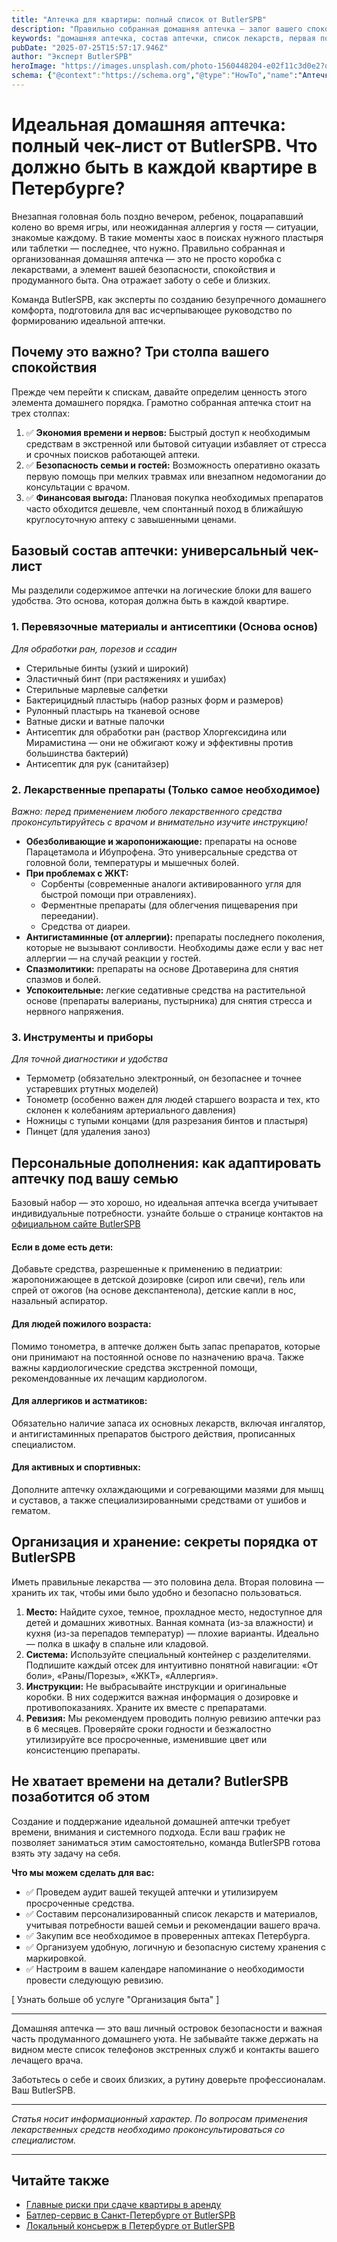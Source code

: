 ```yaml
---
title: "Аптечка для квартиры: полный список от ButlerSPB"
description: "Правильно собранная домашняя аптечка — залог вашего спокойствия. ButlerSPB подготовил полный чеклист необходимых медикаментов и средств для оказания первой помощи."
keywords: "домашняя аптечка, состав аптечки, список лекарств, первая помощь, аптечка для дома, что должно быть в аптечке, ButlerSPB"
pubDate: "2025-07-25T15:57:17.946Z"
author: "Эксперт ButlerSPB"
heroImage: "https://images.unsplash.com/photo-1560448204-e02f11c3d0e2?q=80&w=2070&auto=format&fit=crop"
schema: {"@context":"https://schema.org","@type":"HowTo","name":"Аптечка для квартиры: полный список от ButlerSPB","description":"Правильно собранная домашняя аптечка — залог вашего спокойствия. ButlerSPB подготовил полный чеклист необходимых медикаментов и средств для оказания первой помощи.","image":{"@type":"ImageObject","url":"https://images.unsplash.com/photo-1560448204-e02f11c3d0e2?q=80&w=2070&auto=format&fit=crop"},"aggregateRating":{"@type":"AggregateRating","ratingValue":"4.9","reviewCount":795,"bestRating":"5","worstRating":"1"},"publisher":{"@type":"Organization","name":"Блог ButlerSPB","logo":{"@type":"ImageObject","url":"https://butlerspb-blog.netlify.app/favicon.ico"}},"mainEntityOfPage":{"@type":"WebPage","@id":"https://butlerspb-blog.netlify.app/blog/aptechka-kvartira/"}}
---
```

# Идеальная домашняя аптечка: полный чек-лист от ButlerSPB. Что должно быть в каждой квартире в Петербурге?

Внезапная головная боль поздно вечером, ребенок, поцарапавший колено во время игры, или неожиданная аллергия у гостя — ситуации, знакомые каждому. В такие моменты хаос в поисках нужного пластыря или таблетки — последнее, что нужно. Правильно собранная и организованная домашняя аптечка — это не просто коробка с лекарствами, а элемент вашей безопасности, спокойствия и продуманного быта. Она отражает заботу о себе и близких.

Команда ButlerSPB, как эксперты по созданию безупречного домашнего комфорта, подготовила для вас исчерпывающее руководство по формированию идеальной аптечки.

## Почему это важно? Три столпа вашего спокойствия

Прежде чем перейти к спискам, давайте определим ценность этого элемента домашнего порядка. Грамотно собранная аптечка стоит на трех столпах:

1.  ✅ **Экономия времени и нервов:** Быстрый доступ к необходимым средствам в экстренной или бытовой ситуации избавляет от стресса и срочных поисков работающей аптеки.
2.  ✅ **Безопасность семьи и гостей:** Возможность оперативно оказать первую помощь при мелких травмах или внезапном недомогании до консультации с врачом.
3.  ✅ **Финансовая выгода:** Плановая покупка необходимых препаратов часто обходится дешевле, чем спонтанный поход в ближайшую круглосуточную аптеку с завышенными ценами.

## Базовый состав аптечки: универсальный чек-лист

Мы разделили содержимое аптечки на логические блоки для вашего удобства. Это основа, которая должна быть в каждой квартире.

### 1. Перевязочные материалы и антисептики (Основа основ)
*Для обработки ран, порезов и ссадин*

*   Стерильные бинты (узкий и широкий)
*   Эластичный бинт (при растяжениях и ушибах)
*   Стерильные марлевые салфетки
*   Бактерицидный пластырь (набор разных форм и размеров)
*   Рулонный пластырь на тканевой основе
*   Ватные диски и ватные палочки
*   Антисептик для обработки ран (раствор Хлоргексидина или Мирамистина — они не обжигают кожу и эффективны против большинства бактерий)
*   Антисептик для рук (санитайзер)

### 2. Лекарственные препараты (Только самое необходимое)
*Важно: перед применением любого лекарственного средства проконсультируйтесь с врачом и внимательно изучите инструкцию!*

*   **Обезболивающие и жаропонижающие:** препараты на основе Парацетамола и Ибупрофена. Это универсальные средства от головной боли, температуры и мышечных болей.
*   **При проблемах с ЖКТ:**
    *   Сорбенты (современные аналоги активированного угля для быстрой помощи при отравлениях).
    *   Ферментные препараты (для облегчения пищеварения при переедании).
    *   Средства от диареи.
*   **Антигистаминные (от аллергии):** препараты последнего поколения, которые не вызывают сонливости. Необходимы даже если у вас нет аллергии — на случай реакции у гостей.
*   **Спазмолитики:** препараты на основе Дротаверина для снятия спазмов и болей.
*   **Успокоительные:** легкие седативные средства на растительной основе (препараты валерианы, пустырника) для снятия стресса и нервного напряжения.

### 3. Инструменты и приборы
*Для точной диагностики и удобства*

*   Термометр (обязательно электронный, он безопаснее и точнее устаревших ртутных моделей)
*   Тонометр (особенно важен для людей старшего возраста и тех, кто склонен к колебаниям артериального давления)
*   Ножницы с тупыми концами (для разрезания бинтов и пластыря)
*   Пинцет (для удаления заноз)

## Персональные дополнения: как адаптировать аптечку под вашу семью

Базовый набор — это хорошо, но идеальная аптечка всегда учитывает индивидуальные потребности. узнайте больше о странице контактов на <a href="https://butlerspb.ru/contacts" target="_blank" rel="nofollow">официальном сайте ButlerSPB</a>

#### Если в доме есть дети:
Добавьте средства, разрешенные к применению в педиатрии: жаропонижающее в детской дозировке (сироп или свечи), гель или спрей от ожогов (на основе декспантенола), детские капли в нос, назальный аспиратор.

#### Для людей пожилого возраста:
Помимо тонометра, в аптечке должен быть запас препаратов, которые они принимают на постоянной основе по назначению врача. Также важны кардиологические средства экстренной помощи, рекомендованные их лечащим кардиологом.

#### Для аллергиков и астматиков:
Обязательно наличие запаса их основных лекарств, включая ингалятор, и антигистаминных препаратов быстрого действия, прописанных специалистом.

#### Для активных и спортивных:
Дополните аптечку охлаждающими и согревающими мазями для мышц и суставов, а также специализированными средствами от ушибов и гематом.

## Организация и хранение: секреты порядка от ButlerSPB

Иметь правильные лекарства — это половина дела. Вторая половина — хранить их так, чтобы ими было удобно и безопасно пользоваться.

1.  **Место:** Найдите сухое, темное, прохладное место, недоступное для детей и домашних животных. Ванная комната (из-за влажности) и кухня (из-за перепадов температур) — плохие варианты. Идеально — полка в шкафу в спальне или кладовой.
2.  **Система:** Используйте специальный контейнер с разделителями. Подпишите каждый отсек для интуитивно понятной навигации: «От боли», «Раны/Порезы», «ЖКТ», «Аллергия».
3.  **Инструкции:** Не выбрасывайте инструкции и оригинальные коробки. В них содержится важная информация о дозировке и противопоказаниях. Храните их вместе с препаратами.
4.  **Ревизия:** Мы рекомендуем проводить полную ревизию аптечки раз в 6 месяцев. Проверяйте сроки годности и безжалостно утилизируйте все просроченные, изменившие цвет или консистенцию препараты.

## Не хватает времени на детали? ButlerSPB позаботится об этом

Создание и поддержание идеальной домашней аптечки требует времени, внимания и системного подхода. Если ваш график не позволяет заниматься этим самостоятельно, команда ButlerSPB готова взять эту задачу на себя.

**Что мы можем сделать для вас:**

*   ✅ Проведем аудит вашей текущей аптечки и утилизируем просроченные средства.
*   ✅ Составим персонализированный список лекарств и материалов, учитывая потребности вашей семьи и рекомендации вашего врача.
*   ✅ Закупим все необходимое в проверенных аптеках Петербурга.
*   ✅ Организуем удобную, логичную и безопасную систему хранения с маркировкой.
*   ✅ Настроим в вашем календаре напоминание о необходимости провести следующую ревизию.

[ Узнать больше об услуге "Организация быта" ]

***

Домашняя аптечка — это ваш личный островок безопасности и важная часть продуманного домашнего уюта. Не забывайте также держать на видном месте список телефонов экстренных служб и контакты вашего лечащего врача.

Заботьтесь о себе и своих близких, а рутину доверьте профессионалам. Ваш ButlerSPB.

---
*Статья носит информационный характер. По вопросам применения лекарственных средств необходимо проконсультироваться со специалистом.*

---

## Читайте также

*   [Главные риски при сдаче квартиры в аренду](/blog/riski-sdachi/)
*   [Батлер-сервис в Санкт-Петербурге от ButlerSPB](/blog/batler-servis-piter/)
*   [Локальный консьерж в Петербурге от ButlerSPB](/blog/lokalnyy-konserzh/)

